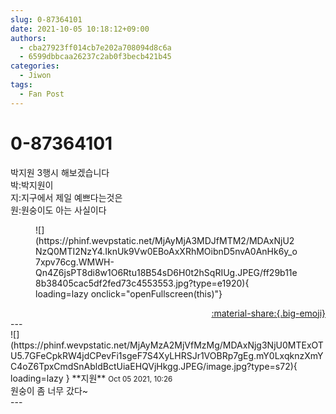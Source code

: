 ```yaml
---
slug: 0-87364101
date: 2021-10-05 10:18:12+09:00
authors:
  - cba27923ff014cb7e202a708094d8c6a
  - 6599dbbcaa26237c2ab0f3becb421b45
categories:
  - Jiwon
tags:
  - Fan Post
---
```


# 0-87364101

<div class="post-container" markdown="1">
<div class="content-container md-sidebar__scrollwrap" markdown="1">

박지원 3행시 해보겠습니다<br>박:박지원이<br>지:지구에서 제일 예쁘다는것은<br>원:원숭이도 아는 사실이다
<figure markdown="1">
![](https://phinf.wevpstatic.net/MjAyMjA3MDJfMTM2/MDAxNjU2NzQ0MTI2NzY4.IknUk9Vw0EBoAxXRhMOibnD5nvA0AnHk6y_o7xpv76cg.WMWH-Qn4Z6jsPT8di8w1O6Rtu18B54sD6H0t2hSqRIUg.JPEG/ff29b11e8b38405cac5df2fed73c4553553.jpg?type=e1920){ loading=lazy onclick="openFullscreen(this)"}
</figure>


</div>
</div>

<div style="text-align: right;" markdown="1">
<a href="https://weverse.io/fromis9/fanpost/0-87364101" style="text-align: right;">:material-share:{.big-emoji}</a>
</div>
---

<div class="comments-container md-sidebar__scrollwrap" markdown="1">
<div class="comment" markdown="1">
<div class='id-container' markdown="1">
![](https://phinf.wevpstatic.net/MjAyMzA2MjVfMzMg/MDAxNjg3NjU0MTExOTU5.7GFeCpkRW4jdCPevFi1sgeF7S4XyLHRSJr1VOBRp7gEg.mY0LxqknzXmYC4oZ6TpxCmdSnAbldBctUiaEHQVjHkgg.JPEG/image.jpg?type=s72){ loading=lazy }
**<span class="artist">지원</span>** <small>Oct 05 2021, 10:26</small><br>
</div>
<div class='comment-body' markdown="1">
원숭이 좀 너무 갔다~
</div>
</div>
</div>
---
